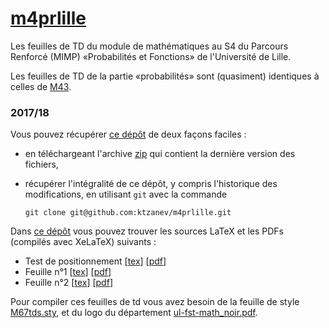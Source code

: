 # [m4prlille](https://github.com/ktzanev/m4prlille)

Les feuilles de TD du module de mathématiques au S4 du Parcours Renforcé (MIMP) «Probabilités et Fonctions» de l'Université de Lille.

Les feuilles de TD de la partie «probabilités» sont (quasiment) identiques à celles de [M43](https://github.com/ktzanev/m43lille1).

### 2017/18

Vous pouvez récupérer [ce dépôt](https://github.com/ktzanev/m4prlille) de deux façons faciles :

- en téléchargeant l'archive [zip](https://github.com/ktzanev/m4prlille/archive/master.zip) qui contient la dernière version des fichiers,
- récupérer l'intégralité de ce dépôt, y compris l'historique des modifications, en utilisant `git` avec la commande

  ~~~~~~~
  git clone git@github.com:ktzanev/m4prlille.git
  ~~~~~~~

Dans [ce dépôt](https://github.com/ktzanev/m4prlille) vous pouvez trouver les sources LaTeX et les PDFs (compilés avec XeLaTeX) suivants :

- Test de positionnement [[tex](https://rawgit.com/ktzanev/m4prlille/master/M4PR_2017-18_Test.tex)] [[pdf](https://rawgit.com/ktzanev/m4prlille/master/M4PR_2017-18_Test.pdf)]
- Feuille n°1 [[tex](https://rawgit.com/ktzanev/m4prlille/master/M4PR_2017-18_TD1.tex)] [[pdf](https://rawgit.com/ktzanev/m4prlille/master/M4PR_2017-18_TD1.pdf)]
- Feuille n°2 [[tex](https://rawgit.com/ktzanev/m4prlille/master/M4PR_2017-18_TD2.tex)] [[pdf](https://rawgit.com/ktzanev/m4prlille/master/M4PR_2017-18_TD2.pdf)]

Pour compiler ces feuilles de td vous avez besoin de la feuille de style [M67tds.sty](https://rawgit.com/ktzanev/m4prlille/master/M67tds.sty), et du logo du département [ul-fst-math_noir.pdf](https://ktzanev.github.io/logolabopp/ul-fst-math/ul-fst-math_noir.pdf).
